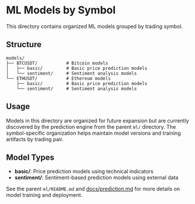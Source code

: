 # ML Models by Symbol

This directory contains organized ML models grouped by trading symbol.

## Structure

```
models/
├── BTCUSDT/           # Bitcoin models
│   ├── basic/         # Basic price prediction models
│   └── sentiment/     # Sentiment analysis models
└── ETHUSDT/           # Ethereum models
    ├── basic/         # Basic price prediction models  
    └── sentiment/     # Sentiment analysis models
```

## Usage

Models in this directory are organized for future expansion but are currently discovered by the prediction engine from the parent `ml/` directory. The symbol-specific organization helps maintain model versions and training artifacts by trading pair.

## Model Types

- **basic/**: Price prediction models using technical indicators
- **sentiment/**: Sentiment-based prediction models using external data

See the parent `ml/README.md` and [docs/prediction.md](../../../docs/prediction.md) for more details on model training and
deployment.
